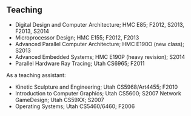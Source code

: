 ## Teaching

* Digital Design and Computer Architecture; HMC E85; F2012, S2013,
F2013, S2014 
* Microprocessor Design; HMC E155; F2012, F2013
* Advanced Parallel Computer Architecture; HMC E190O (new class); S2013
* Advanced Embedded Systems; HMC E190P (heavy revision); S2014
* Parallel Hardware Ray Tracing; Utah CS6965; F2011

As a teaching assistant:

* Kinetic Sculpture and Engineering; Utah CS5968/Art4455; F2010
* Introduction to Computer Graphics; Utah CS5600; S2007 Network GameDesign; Utah CS59XX; S2007
* Operating Systems; Utah CS5460/6460; F2006
